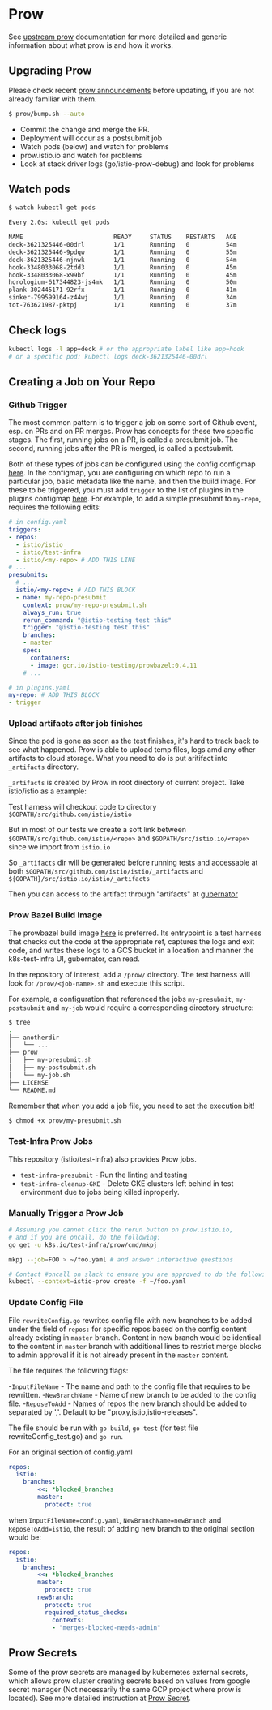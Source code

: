 # Prow

See [upstream prow](https://github.com/kubernetes/test-infra/tree/master/prow) documentation for more detailed and generic information about what prow is and how it works.

## Upgrading Prow

Please check recent [prow announcements](https://github.com/kubernetes/test-infra/tree/master/prow#announcements) before updating, if you are not already familiar with them.

```bash
$ prow/bump.sh --auto
```

- Commit the change and merge the PR.
- Deployment will occur as a postsubmit job
- Watch pods (below) and watch for problems
- prow.istio.io and watch for problems
- Look at stack driver logs (go/istio-prow-debug) and look for problems

## Watch pods

```bash
$ watch kubectl get pods

Every 2.0s: kubectl get pods                                                                                                         Fri Aug 11 15:40:31 2017

NAME                         READY     STATUS    RESTARTS   AGE
deck-3621325446-00drl        1/1       Running   0          54m
deck-3621325446-9pdqw        1/1       Running   0          55m
deck-3621325446-njnwk        1/1       Running   0          54m
hook-3348033068-2tdd3        1/1       Running   0          45m
hook-3348033068-x99bf        1/1       Running   0          45m
horologium-617344823-js4mk   1/1       Running   0          50m
plank-302445171-92rfx        1/1       Running   0          41m
sinker-799599164-z44wj       1/1       Running   0          34m
tot-763621987-pktpj          1/1       Running   0          37m
```

## Check logs

```bash
kubectl logs -l app=deck # or the appropriate label like app=hook
# or a specific pod: kubectl logs deck-3621325446-00drl
```

## Creating a Job on Your Repo

### Github Trigger

The most common pattern is to trigger a job on some sort of Github event, esp. on PRs and on PR merges. Prow has concepts for these two specific stages. The first, running jobs on a PR, is called a presubmit job. The second, running jobs after the PR is merged, is called a postsubmit.

Both of these types of jobs can be configured using the config configmap [here](./config.yaml). In the configmap, you are configuring on which repo to run a particular job, basic metadata like the name, and then the build image. For these to be triggered, you must add `trigger` to the list of plugins in the plugins configmap [here](./plugins.yaml). For example, to add a simple presubmit to `my-repo`, requires the following edits:

```yaml
# in config.yaml
triggers:
- repos:
  - istio/istio
  - istio/test-infra
  - istio/<my-repo> # ADD THIS LINE
# ...
presubmits:
  # ...
  istio/<my-repo>: # ADD THIS BLOCK
  - name: my-repo-presubmit
    context: prow/my-repo-presubmit.sh
    always_run: true
    rerun_command: "@istio-testing test this"
    trigger: "@istio-testing test this"
    branches:
    - master
    spec:
      containers:
      - image: gcr.io/istio-testing/prowbazel:0.4.11
    # ...

# in plugins.yaml
my-repo: # ADD THIS BLOCK
- trigger
```

### Upload artifacts after job finishes

Since the pod is gone as soon as the test finishes, it's hard to track back to see what happened. Prow is able to upload temp files, logs amd any other artifacts to cloud storage. What you need to do is put aritifact into `_artifacts` directory.

`_artifacts` is created by Prow in root directory of current project. Take istio/istio as a example:

Test harness will checkout code to directory `$GOPATH/src/github.com/istio/istio`

But in most of our tests we create a soft link between `$GOPATH/src/github.com/istio/<repo>` and `$GOPATH/src/istio.io/<repo>` since we import from `istio.io`

So `_artifacts` dir will be generated before running tests and accessable at both `$GOPATH/src/github.com/istio/istio/_artifacts` and `${GOPATH}/src/istio.io/istio/_artifacts`

Then you can access to the artifact through "artifacts" at [gubernator](https://k8s-gubernator.appspot.com/build/istio-prow/pull/istio_istio/1025/e2e-suite-rbac-no_auth/1006/)

### Prow Bazel Build Image

The prowbazel build image [here](../docker/prowbazel) is preferred. Its entrypoint is a test harness that checks out the code at the appropriate ref, captures the logs and exit code, and writes these logs to a GCS bucket in a location and manner the k8s-test-infra UI, gubernator, can read.

In the repository of interest, add a `/prow/` directory. The test harness will look for `/prow/<job-name>.sh` and execute this script.

For example, a configuration that referenced the jobs `my-presubmit`, `my-postsubmit` and `my-job` would require a corresponding directory structure:

```bash
$ tree
.
├── anotherdir
│   └── ...
├── prow
│   ├── my-presubmit.sh
│   ├── my-postsubmit.sh
│   └── my-job.sh
├── LICENSE
└── README.md
```

Remember that when you add a job file, you need to set the execution bit!

```bash
$ chmod +x prow/my-presubmit.sh
```

### Test-Infra Prow Jobs

This repository (istio/test-infra) also provides Prow jobs.

- `test-infra-presubmit` - Run the linting and testing
- `test-infra-cleanup-GKE` - Delete GKE clusters left behind in test environment due to jobs being killed inproperly.

### Manually Trigger a Prow Job

```bash
# Assuming you cannot click the rerun button on prow.istio.io,
# and if you are oncall, do the following:
go get -u k8s.io/test-infra/prow/cmd/mkpj

mkpj --job=FOO > ~/foo.yaml # and answer interactive questions

# Contact #oncall on slack to ensure you are approved to do the following:
kubectl --context=istio-prow create -f ~/foo.yaml
```

### Update Config File

File `rewriteConfig.go` rewrites config file with new branches to be
added under the field of `repos:` for specific repos based on the config
content already existing in `master` branch. Content in new branch would
be identical to the content in `master` branch with additional lines to
restrict merge blocks to admin approval if it is not already present in
the `master` content.

The file requires the following flags:

-`InputFileName` - The name and path to the config file that requires to be rewritten.
-`NewBranchName` - Name of new branch to be added to the config file.
-`ReposeToAdd` - Names of repos the new branch should be added to separated by ','. Default to be "proxy,istio,istio-releases".

The file should be run with `go build`, `go test` (for test file rewriteConfig_test.go) and `go run`.

For an original section of config.yaml

```yaml
repos:
  istio:
    branches:
        <<: *blocked_branches
        master:
          protect: true
```

when `InputFileName=config.yaml`, `NewBranchName=newBranch` and `ReposeToAdd=istio`, the result of adding new branch to the original section would be:

```yaml
repos:
  istio:
    branches:
        <<: *blocked_branches
        master:
          protect: true
        newBranch:
          protect: true
          required_status_checks:
            contexts:
            - "merges-blocked-needs-admin"
```

## Prow Secrets

Some of the prow secrets are managed by kubernetes external secrets, which
allows prow cluster creating secrets based on values from google secret manager
(Not necessarily the same GCP project where prow is located). See more detailed
instruction at [Prow Secret](https://github.com/kubernetes/test-infra/blob/master/prow/prow_secrets.md).
